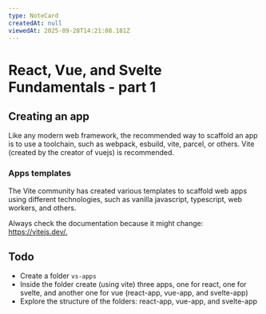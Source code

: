 ```yaml
---
type: NoteCard
createdAt: null
viewedAt: 2025-09-28T14:21:08.181Z
---
```


# React, Vue, and Svelte Fundamentals - part 1

## Creating an app

Like any modern web framework, the recommended way to scaffold an app is to use a toolchain, such as webpack, esbuild, vite, parcel, or others. Vite (created by the creator of vuejs) is recommended.

### **Apps templates**

The Vite community has created various templates to scaffold web apps using different technologies, such as vanilla javascript, typescript, web workers, and others.

Always check the documentation because it might change: <https://vitejs.dev/.>

## Todo

- Create a folder `vs-apps`
- Inside the folder create (using vite) three apps, one for react, one for svelte, and another one for vue (react-app, vue-app, and svelte-app)
- Explore the structure of the folders: react-app, vue-app, and svelte-app

